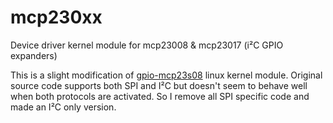 # mcp230xx
Device driver kernel module for mcp23008 &amp; mcp23017 (i²C GPIO expanders)

This is a slight modification of [gpio-mcp23s08](https://github.com/torvalds/linux/blob/master/drivers/gpio/gpio-mcp23s08.c) linux kernel module. Original source code supports both SPI and I²C but doesn't seem to behave well when both protocols are activated.
So I remove all SPI specific code and made an I²C only version.

